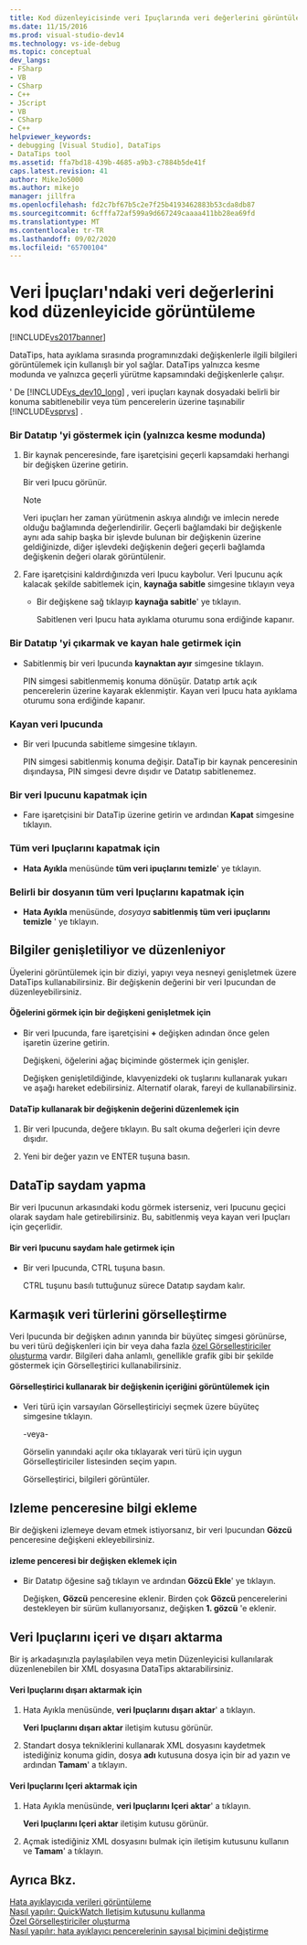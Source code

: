 ```yaml
---
title: Kod düzenleyicisinde veri Ipuçlarında veri değerlerini görüntüleme | Microsoft Docs
ms.date: 11/15/2016
ms.prod: visual-studio-dev14
ms.technology: vs-ide-debug
ms.topic: conceptual
dev_langs:
- FSharp
- VB
- CSharp
- C++
- JScript
- VB
- CSharp
- C++
helpviewer_keywords:
- debugging [Visual Studio], DataTips
- DataTips tool
ms.assetid: ffa7bd18-439b-4685-a9b3-c7884b5de41f
caps.latest.revision: 41
author: MikeJo5000
ms.author: mikejo
manager: jillfra
ms.openlocfilehash: fd2c7bf67b5c2e7f25b4193462883b53cda8db87
ms.sourcegitcommit: 6cfffa72af599a9d667249caaaa411bb28ea69fd
ms.translationtype: MT
ms.contentlocale: tr-TR
ms.lasthandoff: 09/02/2020
ms.locfileid: "65700104"
---
```

# <a name="view-data-values-in-data-tips--in-the-code-editor"></a>Veri İpuçları'ndaki veri değerlerini kod düzenleyicide görüntüleme
[!INCLUDE[vs2017banner](../includes/vs2017banner.md)]

DataTips, hata ayıklama sırasında programınızdaki değişkenlerle ilgili bilgileri görüntülemek için kullanışlı bir yol sağlar. DataTips yalnızca kesme modunda ve yalnızca geçerli yürütme kapsamındaki değişkenlerle çalışır.  
  
 ' De [!INCLUDE[vs_dev10_long](../includes/vs-dev10-long-md.md)] , veri ipuçları kaynak dosyadaki belirli bir konuma sabitlenebilir veya tüm pencerelerin üzerine taşınabilir [!INCLUDE[vsprvs](../includes/vsprvs-md.md)] .  
  
### <a name="to-display-a-datatip-in-break-mode-only"></a>Bir Datatıp 'yi göstermek için (yalnızca kesme modunda)  
  
1. Bir kaynak penceresinde, fare işaretçisini geçerli kapsamdaki herhangi bir değişken üzerine getirin.  
  
    Bir veri Ipucu görünür.  
  
   > [!NOTE]
   > Veri ipuçları her zaman yürütmenin askıya alındığı ve imlecin nerede olduğu bağlamında değerlendirilir. Geçerli bağlamdaki bir değişkenle aynı ada sahip başka bir işlevde bulunan bir değişkenin üzerine geldiğinizde, diğer işlevdeki değişkenin değeri geçerli bağlamda değişkenin değeri olarak görüntülenir.  
  
2. Fare işaretçisini kaldırdığınızda veri Ipucu kaybolur. Veri Ipucunu açık kalacak şekilde sabitlemek için, **kaynağa sabitle** simgesine tıklayın veya  
  
   - Bir değişkene sağ tıklayıp **kaynağa sabitle**' ye tıklayın.  
  
     Sabitlenen veri Ipucu hata ayıklama oturumu sona erdiğinde kapanır.  
  
### <a name="to-unpin-a-datatip-and-make-it-float"></a>Bir Datatıp 'yi çıkarmak ve kayan hale getirmek için  
  
- Sabitlenmiş bir veri Ipucunda **kaynaktan ayır** simgesine tıklayın.  
  
     PIN simgesi sabitlenmemiş konuma dönüşür. Datatıp artık açık pencerelerin üzerine kayarak eklenmiştir. Kayan veri Ipucu hata ayıklama oturumu sona erdiğinde kapanır.  
  
### <a name="to-repin-a-floating-datatip"></a>Kayan veri Ipucunda  
  
- Bir veri Ipucunda sabitleme simgesine tıklayın.  
  
     PIN simgesi sabitlenmiş konuma değişir. DataTip bir kaynak penceresinin dışındaysa, PIN simgesi devre dışıdır ve Datatıp sabitlenemez.  
  
### <a name="to-close-a-datatip"></a>Bir veri Ipucunu kapatmak için  
  
- Fare işaretçisini bir DataTip üzerine getirin ve ardından **Kapat** simgesine tıklayın.  
  
### <a name="to-close-all-datatips"></a>Tüm veri Ipuçlarını kapatmak için  
  
- **Hata Ayıkla** menüsünde **tüm veri ipuçlarını temizle**' ye tıklayın.  
  
### <a name="to-close-all-datatips-for-a-specific-file"></a>Belirli bir dosyanın tüm veri Ipuçlarını kapatmak için  
  
- **Hata Ayıkla** menüsünde, *dosyaya* **sabitlenmiş tüm veri ipuçlarını temizle** ' ye tıklayın.  
  
## <a name="expanding-and-editing-information"></a>Bilgiler genişletiliyor ve düzenleniyor  
 Üyelerini görüntülemek için bir diziyi, yapıyı veya nesneyi genişletmek üzere DataTips kullanabilirsiniz. Bir değişkenin değerini bir veri Ipucundan de düzenleyebilirsiniz.  
  
#### <a name="to-expand-a-variable-to-see-its-elements"></a>Öğelerini görmek için bir değişkeni genişletmek için  
  
- Bir veri Ipucunda, fare işaretçisini **+** değişken adından önce gelen işaretin üzerine getirin.  
  
     Değişkeni, öğelerini ağaç biçiminde göstermek için genişler.  
  
     Değişken genişletildiğinde, klavyenizdeki ok tuşlarını kullanarak yukarı ve aşağı hareket edebilirsiniz. Alternatif olarak, fareyi de kullanabilirsiniz.  
  
#### <a name="to-edit-the-value-of-a-variable-using-a-datatip"></a>DataTip kullanarak bir değişkenin değerini düzenlemek için  
  
1. Bir veri Ipucunda, değere tıklayın. Bu salt okuma değerleri için devre dışıdır.  
  
2. Yeni bir değer yazın ve ENTER tuşuna basın.  
  
## <a name="making-a-datatip-transparent"></a>DataTip saydam yapma  
 Bir veri Ipucunun arkasındaki kodu görmek isterseniz, veri Ipucunu geçici olarak saydam hale getirebilirsiniz. Bu, sabitlenmiş veya kayan veri Ipuçları için geçerlidir.  
  
#### <a name="to-make-a-datatip-transparent"></a>Bir veri Ipucunu saydam hale getirmek için  
  
- Bir veri Ipucunda, CTRL tuşuna basın.  
  
     CTRL tuşunu basılı tuttuğunuz sürece Datatıp saydam kalır.  
  
## <a name="visualizing-complex-data-types"></a>Karmaşık veri türlerini görselleştirme  
 Veri Ipucunda bir değişken adının yanında bir büyüteç simgesi görünürse, bu veri türü değişkenleri için bir veya daha fazla [özel Görselleştiriciler oluşturma](../debugger/create-custom-visualizers-of-data.md) vardır. Bilgileri daha anlamlı, genellikle grafik gibi bir şekilde göstermek için Görselleştirici kullanabilirsiniz.  
  
#### <a name="to-view-the-contents-of-a-variable-using-a-visualizer"></a>Görselleştirici kullanarak bir değişkenin içeriğini görüntülemek için  
  
- Veri türü için varsayılan Görselleştiriciyi seçmek üzere büyüteç simgesine tıklayın.  
  
     -veya-  
  
     Görselin yanındaki açılır oka tıklayarak veri türü için uygun Görselleştiriciler listesinden seçim yapın.  
  
     Görselleştirici, bilgileri görüntüler.  
  
## <a name="adding-information-to-a-watch-window"></a>Izleme penceresine bilgi ekleme  
 Bir değişkeni izlemeye devam etmek istiyorsanız, bir veri Ipucundan **Gözcü** penceresine değişkeni ekleyebilirsiniz.  
  
#### <a name="to-add-a-variable-to-the-watch-window"></a>izleme penceresi bir değişken eklemek için  
  
- Bir Datatıp öğesine sağ tıklayın ve ardından **Gözcü Ekle**' ye tıklayın.  
  
     Değişken, **Gözcü** penceresine eklenir. Birden çok **Gözcü** pencerelerini destekleyen bir sürüm kullanıyorsanız, değişken **1. gözcü** 'e eklenir.  
  
## <a name="importing-and-exporting-datatips"></a>Veri Ipuçlarını içeri ve dışarı aktarma  
 Bir iş arkadaşınızla paylaşılabilen veya metin Düzenleyicisi kullanılarak düzenlenebilen bir XML dosyasına DataTips aktarabilirsiniz.  
  
#### <a name="to-export-datatips"></a>Veri Ipuçlarını dışarı aktarmak için  
  
1. Hata Ayıkla menüsünde, **veri Ipuçlarını dışarı aktar**' a tıklayın.  
  
     **Veri Ipuçlarını dışarı aktar** iletişim kutusu görünür.  
  
2. Standart dosya tekniklerini kullanarak XML dosyasını kaydetmek istediğiniz konuma gidin, dosya **adı** kutusuna dosya için bir ad yazın ve ardından **Tamam**' a tıklayın.  
  
#### <a name="to-import-datatips"></a>Veri Ipuçlarını Içeri aktarmak için  
  
1. Hata Ayıkla menüsünde, **veri Ipuçlarını Içeri aktar**' a tıklayın.  
  
     **Veri Ipuçlarını Içeri aktar** iletişim kutusu görünür.  
  
2. Açmak istediğiniz XML dosyasını bulmak için iletişim kutusunu kullanın ve **Tamam**' a tıklayın.  
  
## <a name="see-also"></a>Ayrıca Bkz.  
 [Hata ayıklayıcıda verileri görüntüleme](../debugger/viewing-data-in-the-debugger.md)   
 [Nasıl yapılır: QuickWatch Iletişim kutusunu kullanma](https://msdn.microsoft.com/library/ffaee1dd-e5ce-4ef2-9401-d28329398867)   
 [Özel Görselleştiriciler oluşturma](../debugger/create-custom-visualizers-of-data.md)   
 [Nasıl yapılır: hata ayıklayıcı pencerelerinin sayısal biçimini değiştirme](https://msdn.microsoft.com/library/cd593847-a625-411d-a430-b798346ef18f)
